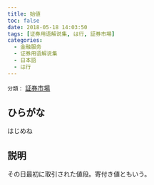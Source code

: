 ```yaml
---
title: 始値
toc: false
date: 2018-05-18 14:03:50
tags: [证券用语解说集, は行, 証券市場]
categories:
  - 金融服务
  - 证券用语解说集
  - 日本語
  - は行
---
```


`分類：` [証券市場](/tags/証券市場/)

## ひらがな

はじめね

## 説明

その日最初に取引された値段。寄付き値ともいう。
